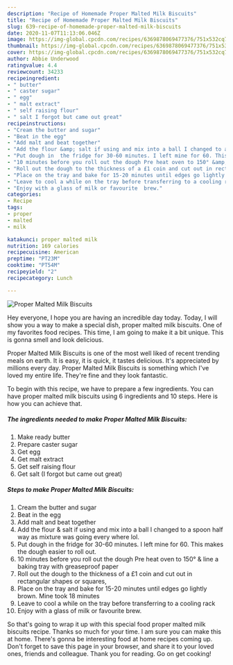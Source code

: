 ```yaml
---
description: "Recipe of Homemade Proper Malted Milk Biscuits"
title: "Recipe of Homemade Proper Malted Milk Biscuits"
slug: 639-recipe-of-homemade-proper-malted-milk-biscuits
date: 2020-11-07T11:13:06.046Z
image: https://img-global.cpcdn.com/recipes/6369878069477376/751x532cq70/proper-malted-milk-biscuits-recipe-main-photo.jpg
thumbnail: https://img-global.cpcdn.com/recipes/6369878069477376/751x532cq70/proper-malted-milk-biscuits-recipe-main-photo.jpg
cover: https://img-global.cpcdn.com/recipes/6369878069477376/751x532cq70/proper-malted-milk-biscuits-recipe-main-photo.jpg
author: Abbie Underwood
ratingvalue: 4.4
reviewcount: 34233
recipeingredient:
- " butter"
- " caster sugar"
- " egg"
- " malt extract"
- " self raising flour"
- " salt I forgot but came out great"
recipeinstructions:
- "Cream the butter and sugar"
- "Beat in the egg"
- "Add malt and beat together"
- "Add the flour &amp; salt if using and mix into a ball I changed to a spoon half way as mixture was going every where lol."
- "Put dough in  the fridge for 30-60 minutes. I left mine for 60. This makes the dough easier to roll out."
- "10 minutes before you roll out the dough Pre heat oven to 150° &amp; line a baking tray with greaseproof paper"
- "Roll out the dough to the thickness of a £1 coin and cut out in rectangular shapes or squares,"
- "Place on the tray and bake for 15-20 minutes until edges go lightly brown. Mine took 18 minutes"
- "Leave to cool a while on the tray before transferring to a cooling rack"
- "Enjoy with a glass of milk or favourite  brew."
categories:
- Recipe
tags:
- proper
- malted
- milk

katakunci: proper malted milk 
nutrition: 169 calories
recipecuisine: American
preptime: "PT23M"
cooktime: "PT54M"
recipeyield: "2"
recipecategory: Lunch

---
```



![Proper Malted Milk Biscuits](https://img-global.cpcdn.com/recipes/6369878069477376/751x532cq70/proper-malted-milk-biscuits-recipe-main-photo.jpg)

Hey everyone, I hope you are having an incredible day today. Today, I will show you a way to make a special dish, proper malted milk biscuits. One of my favorites food recipes. This time, I am going to make it a bit unique. This is gonna smell and look delicious.



Proper Malted Milk Biscuits is one of the most well liked of recent trending meals on earth. It is easy, it is quick, it tastes delicious. It's appreciated by millions every day. Proper Malted Milk Biscuits is something which I've loved my entire life. They're fine and they look fantastic.


To begin with this recipe, we have to prepare a few ingredients. You can have proper malted milk biscuits using 6 ingredients and 10 steps. Here is how you can achieve that.

<!--inarticleads1-->

##### The ingredients needed to make Proper Malted Milk Biscuits:

1. Make ready  butter
1. Prepare  caster sugar
1. Get  egg
1. Get  malt extract
1. Get  self raising flour
1. Get  salt (I forgot but came out great)




<!--inarticleads2-->

##### Steps to make Proper Malted Milk Biscuits:

1. Cream the butter and sugar
1. Beat in the egg
1. Add malt and beat together
1. Add the flour &amp; salt if using and mix into a ball I changed to a spoon half way as mixture was going every where lol.
1. Put dough in  the fridge for 30-60 minutes. I left mine for 60. This makes the dough easier to roll out.
1. 10 minutes before you roll out the dough Pre heat oven to 150° &amp; line a baking tray with greaseproof paper
1. Roll out the dough to the thickness of a £1 coin and cut out in rectangular shapes or squares,
1. Place on the tray and bake for 15-20 minutes until edges go lightly brown. Mine took 18 minutes
1. Leave to cool a while on the tray before transferring to a cooling rack
1. Enjoy with a glass of milk or favourite  brew.




So that's going to wrap it up with this special food proper malted milk biscuits recipe. Thanks so much for your time. I am sure you can make this at home. There's gonna be interesting food at home recipes coming up. Don't forget to save this page in your browser, and share it to your loved ones, friends and colleague. Thank you for reading. Go on get cooking!
